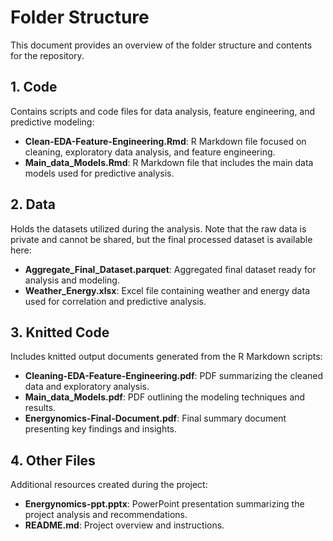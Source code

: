 # Folder Structure

This document provides an overview of the folder structure and contents for the repository.

## 1. Code
Contains scripts and code files for data analysis, feature engineering, and predictive modeling:
- **Clean-EDA-Feature-Engineering.Rmd**: R Markdown file focused on cleaning, exploratory data analysis, and feature engineering.
- **Main_data_Models.Rmd**: R Markdown file that includes the main data models used for predictive analysis.

## 2. Data
Holds the datasets utilized during the analysis. Note that the raw data is private and cannot be shared, but the final processed dataset is available here:
- **Aggregate_Final_Dataset.parquet**: Aggregated final dataset ready for analysis and modeling.
- **Weather_Energy.xlsx**: Excel file containing weather and energy data used for correlation and predictive analysis.

## 3. Knitted Code
Includes knitted output documents generated from the R Markdown scripts:
- **Cleaning-EDA-Feature-Engineering.pdf**: PDF summarizing the cleaned data and exploratory analysis.
- **Main_data_Models.pdf**: PDF outlining the modeling techniques and results.
- **Energynomics-Final-Document.pdf**: Final summary document presenting key findings and insights.

## 4. Other Files
Additional resources created during the project:
- **Energynomics-ppt.pptx**: PowerPoint presentation summarizing the project analysis and recommendations.
- **README.md**: Project overview and instructions.
